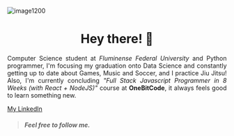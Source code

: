 ![image1200](https://user-images.githubusercontent.com/43455579/109074955-3d189700-76d7-11eb-8661-7f4a7d433833.jpeg)

<h1 align="center">Hey there! 🤘</h1>


<p align="justify">Computer Science student at <i>Fluminense Federal University</i> and Python programmer, I'm focusing my graduation onto Data Science and constantly getting up to date about Games, Music and Soccer, and I practice Jiu Jitsu!
Also, I'm currently concluding <i>"Full Stack Javascript Programmer in 8 Weeks (with React + NodeJS)"</i> course at <strong>OneBitCode</strong>, it always feels good to learn something new.</p>

[My LinkedIn](https://www.linkedin.com/in/felipe-henrique-peixoto-neto-459735202/)
> ##### Feel free to follow me. 


<!--
**Felipeixotont/Felipeixotont** is a ✨ _special_ ✨ repository because its `README.md` (this file) appears on your GitHub profile.


- 🔭 I’m currently working on ...
- 🌱 I’m currently learning ...
- 👯 I’m looking to collaborate on ...
- 🤔 I’m looking for help with ...
- 💬 Ask me about ...
- 📫 How to reach me: ...
- 😄 Pronouns: ...
- ⚡ Fun fact: ...
-->
